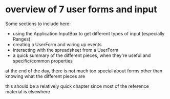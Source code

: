 # overview of 7 user forms and input

Some sections to include here:

- using the Application.InputBox to get different types of input (especially Ranges)
- creating a UserForm and wiring up events
- interacting with the spreadsheet from a UserForm
- a quick summary of the different pieces, when they're useful and specific/common properties

at the end of the day, there is not much too special about forms other than knowing what the different pieces are

this should be a relatively quick chapter since most of the reference material is elsewhere
